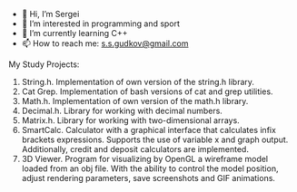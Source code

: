 - 👋 Hi, I’m Sergei
- 👀 I’m interested in programming and sport
- 🌱 I’m currently learning С++
- 📫 How to reach me: s.s.gudkov@gmail.com

My Study Projects:
1. String.h. Implementation of own version of the string.h library.
2. Cat Grep. Implementation of bash versions of cat and grep utilities.
3. Math.h. Implementation of own version of the math.h library.
4. Decimal.h. Library for working with decimal numbers.
5. Matrix.h. Library for working with two-dimensional arrays.
6. SmartCalc. Сalculator with a graphical interface that calculates infix brackets expressions. Supports the use of variable x and graph output. Additionally, credit and deposit calculators are implemented.
7. 3D Viewer.  Program for visualizing by OpenGL a wireframe model loaded from an obj file. With the ability to control the model position, adjust rendering parameters, save screenshots and GIF animations.
